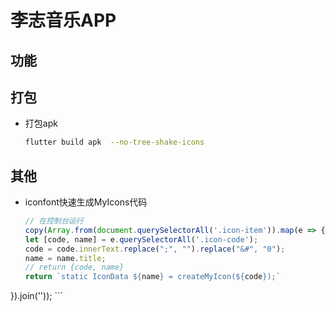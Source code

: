 # 李志音乐APP

## 功能

## 打包

- 打包apk

  ```sh
  flutter build apk  --no-tree-shake-icons    
  ```

## 其他
  - iconfont快速生成MyIcons代码

    ```js
    // 在控制台运行
    copy(Array.from(document.querySelectorAll('.icon-item')).map(e => {
    let [code, name] = e.querySelectorAll('.icon-code');
    code = code.innerText.replace(";", "").replace("&#", "0");
    name = name.title;
    // return {code, name}
    return `static IconData ${name} = createMyIcon(${code});`
}).join(''));
    ```
